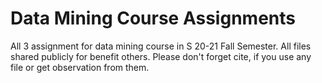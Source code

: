 # Data Mining Course Assignments
All 3 assignment for data mining course in S 20-21 Fall Semester. All files shared publicly for benefit others. Please don't forget cite, if you use any file or get observation from them.
